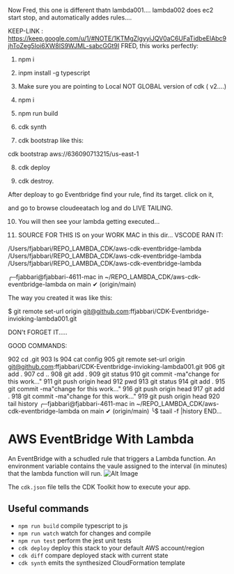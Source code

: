 
Now Fred, this one is different thatn lambda001.... lambda002 does ec2 start stop, and automatically addes rules....

KEEP-LINK : https://keep.google.com/u/1/#NOTE/1KTMgZIgyyiJQV0aC6UFaTidbeElAbc9jhToZeg5Ioi6XW8IS9WJML-sabcGGt9I
FRED, this works perfectly:
1. npm i

2. inpm install -g typescript

3. Make sure you are pointing to Local NOT GLOBAL version of cdk ( v2....)

4. npm i

5. npm run build

6. cdk synth

7. cdk bootstrap like this:

cdk bootstrap aws://636090713215/us-east-1

8. cdk deploy

9. cdk destroy.

After deploay to go Eventbridge find your rule, find its target. click on it, 

and go to browse cloudeeatach log and do LIVE TAILING.

10.  You will then see your lambda getting executed...

11.  SOURCE FOR THIS IS on your WORK MAC in this dir... VSCODE RAN IT:

/Users/fjabbari/REPO_LAMBDA_CDK/aws-cdk-eventbridge-lambda
/Users/fjabbari/REPO_LAMBDA_CDK/aws-cdk-eventbridge-lambda
/Users/fjabbari/REPO_LAMBDA_CDK/aws-cdk-eventbridge-lambda


╭─fjabbari@fjabbari-4611-mac in ~/REPO_LAMBDA_CDK/aws-cdk-eventbridge-lambda on main ✔ (origin/main)



The way you created it was like this:

$ git remote set-url origin git@github.com:ffjabbari/CDK-Eventbridge-invioking-lambda001.git

DON't FORGET IT.....


GOOD COMMANDS:

  902  cd .git
  903  ls
  904  cat config
  905  git remote set-url origin git@github.com:ffjabbari/CDK-Eventbridge-invioking-lambda001.git
  906  git add .
  907  cd ..
  908  git add .
  909  git status
  910  git commit -ma"change for this work..."
  911  git push origin head
  912  pwd
  913  git status
  914  git add .
  915  git commit -ma"change for this work..."
  916  git push origin head
  917  git add .
  918  git commit -ma"change for this work..."
  919  git push origin head
  920  tail history
╭─fjabbari@fjabbari-4611-mac in ~/REPO_LAMBDA_CDK/aws-cdk-eventbridge-lambda on main ✔ (origin/main)
╰$ taail -f |history
END...

















# AWS EventBridge With Lambda
An EventBridge with a schudled rule that triggers a Lambda function. An environment variable contains the vaule assigned to the interval (in minutes) that the lambda function will run. 
![Alt Image](./images//Screenshot%202022-07-20%20052025.png)


The `cdk.json` file tells the CDK Toolkit how to execute your app.

## Useful commands

* `npm run build`   compile typescript to js
* `npm run watch`   watch for changes and compile
* `npm run test`    perform the jest unit tests
* `cdk deploy`      deploy this stack to your default AWS account/region
* `cdk diff`        compare deployed stack with current state
* `cdk synth`       emits the synthesized CloudFormation template

